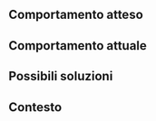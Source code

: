 ## Comportamento atteso
<!--- In caso di bug, descrivi come ti aspetti che dovrebbe funzionare -->
<!--- In caso di feature, descivi cosa si dovrebbe implementare -->


## Comportamento attuale
<!--- In caso di bug, descrivi cosa non sta funzionando -->
<!--- In caso di feature, suggerisci come dovrebbe cambiare il comportamento rispetto all'attuale -->


## Possibili soluzioni
<!--- Campo non obbligatorio, anche se ogni idea o suggerimento per la risoluzione della issue sono apprezzati -->


## Contesto
<!-- Se pertinente, aggiungi il sistema operativo, browser, ecc. e gli step per riprodurre il comportamento descritto -->

